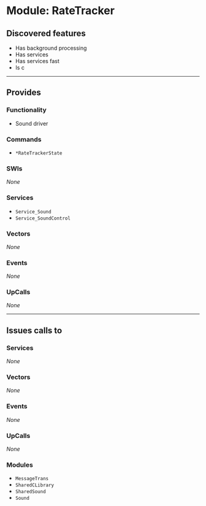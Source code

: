 # Module: RateTracker

## Discovered features


* Has background processing
* Has services
* Has services fast
* Is c

---

## Provides

### Functionality


* Sound driver

### Commands


* `*RateTrackerState`


### SWIs


*None*


### Services


* `Service_Sound`
* `Service_SoundControl`


### Vectors


*None*


### Events


*None*


### UpCalls


*None*


---

## Issues calls to

### Services


*None*


### Vectors


*None*


### Events


*None*


### UpCalls


*None*


### Modules


* `MessageTrans`
* `SharedCLibrary`
* `SharedSound`
* `Sound`


